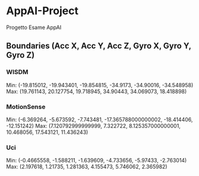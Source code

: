 # AppAI-Project
Progetto Esame AppAI

## Boundaries (Acc X, Acc Y, Acc Z, Gyro X, Gyro Y, Gyro Z)
### WISDM
Min: (-19.815012, -19.943401, -19.854815, -34.9173, -34.90016, -34.548958)
Max: (19.761143, 20.127754, 19.718945, 34.90443, 34.069073, 18.418898)

### MotionSense
Min: (-6.369264, -5.673592, -7.743481, -17.365788000000002, -18.414406, -12.151242)
Max: (7.120792999999999, 7.322722, 8.125357000000001, 10.468056, 17.543121, 11.436243)

### Uci
Min: (-0.4665558, -1.588211, -1.639609, -4.733656, -5.97433, -2.763014)
Max: (2.197618, 1.21735, 1.281363, 4.155473, 5.746062, 2.365982)